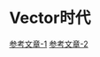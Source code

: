 # Vector时代
[参考文章-1](http://www.wangchenlong.org/2016/03/15/replace-svg-image/)
[参考文章-2](http://www.wangchenlong.org/2016/03/15/svg-path-animation/)
